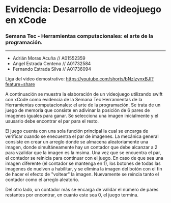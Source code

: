 # Evidencia: Desarrollo de videojuego en xCode
### Semana Tec - Herramientas computacionales: el arte de la programación.
***
- Adrián Moras Acuña // A01552359 
- Angel Estrada Centeno // A01732584
- Fernando Estrada Silva // A01736094

Liga del video demostrativo: https://youtube.com/shorts/bNzIzynxBJI?feature=share

  
A continuación se muestra la elaboración de un videojuego utilizando swift con xCode como evidencia de la Semana Tec Herramientas de la Herramientas computacionales: el arte de la programación. 
Se trata de un juego de memoria que consiste en adivinar la posición de 6 pares de imagenes iguales para ganar. Se selecciona una imagen inicialmente y el ususario debe encontrar el par para el resto. 

El juego cuenta con una sola función principal la cual se encarga de verificar cuando se enecuentra el par de imagenes. La mecánica general consiste en crear un arreglo donde se almacena aleatoriamente una imagen, donde simultáneamente hay un contador que debe alcanzar a 2 para vzalidar que la imagen es la msima. Una vez que se encuentra el par, el contador se reinicia para continuar con el juego. En caso de que sea una imagen diferente (el contador se mantenga en 1), los botones de todas las imagenes de nuelven a habilitar, y se elimina la imagen del botón con el fin de hacer el efecto de "voltear" la imagen. Nuevamente se reincia tanto el contador como el arreglo aleatorio. 

Del otro lado, un contador más se encarga de validar el número de pares restantes por encontrar, en cuanto este sea 0, el juego termina. 





